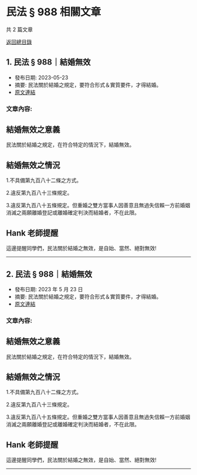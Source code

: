 # 民法 § 988 相關文章

共 2 篇文章

[返回總目錄](00_總目錄.md)

## 1. 民法 § 988｜結婚無效

- 發布日期: 2023-05-23
- 摘要: 民法關於結婚之規定，要符合形式＆實質要件，才得結婚。
- [原文連結](https://www.jasper-realestate.com/%e6%b0%91%e6%b3%95_988_%e7%b5%90%e5%a9%9a%e7%84%a1%e6%95%88/)

### 文章內容:

## 結婚無效之意義

民法關於結婚之規定，在符合特定的情況下，結婚無效。

## 結婚無效之情況

1.不具備第九百八十二條之方式。

2.違反第九百八十三條規定。

3.違反第九百八十五條規定。但重婚之雙方當事人因善意且無過失信賴一方前婚姻消滅之兩願離婚登記或離婚確定判決而結婚者，不在此限。

## Hank 老師提醒

這邊提醒同學們，民法關於結婚之無效，是自始、當然、絕對無效!

---

## 2. 民法 § 988｜結婚無效

- 發布日期: 2023 年 5 月 23 日
- 摘要: 民法關於結婚之規定，要符合形式＆實質要件，才得結婚。
- [原文連結](https://www.jasper-realestate.com/%e6%b0%91%e6%b3%95_988_%e7%b5%90%e5%a9%9a%e7%84%a1%e6%95%88/)

### 文章內容:

## 結婚無效之意義

民法關於結婚之規定，在符合特定的情況下，結婚無效。

## 結婚無效之情況

1.不具備第九百八十二條之方式。

2.違反第九百八十三條規定。

3.違反第九百八十五條規定。但重婚之雙方當事人因善意且無過失信賴一方前婚姻消滅之兩願離婚登記或離婚確定判決而結婚者，不在此限。

## Hank 老師提醒

這邊提醒同學們，民法關於結婚之無效，是自始、當然、絕對無效!

---

